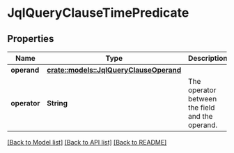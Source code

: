 # JqlQueryClauseTimePredicate

## Properties

Name | Type | Description | Notes
------------ | ------------- | ------------- | -------------
**operand** | [**crate::models::JqlQueryClauseOperand**](JqlQueryClauseOperand.md) |  | 
**operator** | **String** | The operator between the field and the operand. | 

[[Back to Model list]](../README.md#documentation-for-models) [[Back to API list]](../README.md#documentation-for-api-endpoints) [[Back to README]](../README.md)


